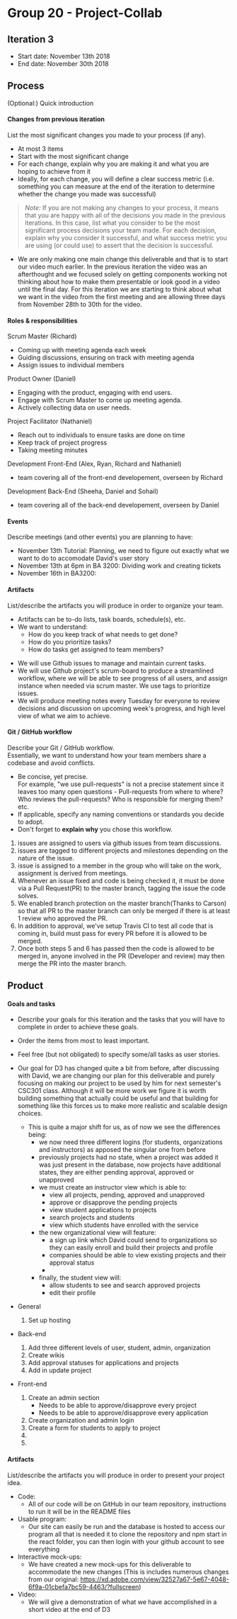 # Group 20 - Project-Collab

## Iteration 3

 * Start date: November 13th 2018
 * End date: November 30th 2018

## Process

(Optional:) Quick introduction

#### Changes from previous iteration

List the most significant changes you made to your process (if any).

 * At most 3 items
 * Start with the most significant change
 * For each change, explain why you are making it and what you are hoping to achieve from it
 * Ideally, for each change, you will define a clear success metric (i.e. something you can measure at the end of the iteration to determine whether the change you made was successful)

    
 > *Note:* If you are not making any changes to your process, it means that you are happy with all of the decisions you made in the previous iterations.
 > In this case, list what you consider to be the most significant process decisions your team made. For each decision, explain why you consider it successful, and what success metric you are using (or could use) to assert that the decision is successful.
 * We are only making one main change this deliverable and that is to start our video much earlier. In the previous iteration the video was an afterthought and we focused solely on getting components working not thinking about how to make them presentable or look good in a video until the final day. For this iteration we are starting to think about what we want in the video from the first meeting and are allowing three days from November 28th to 30th for the video.
#### Roles & responsibilities

Scrum Master (Richard)
- 	Coming up with meeting agenda each week
- 	Guiding discussions, ensuring on track with meeting agenda
- 	Assign issues to individual members

Product Owner (Daniel)
- 	Engaging with the product, engaging with end users.
- 	Engage with Scrum Master to come up meeting agenda.
- 	Actively collecting data on user needs.

Project Facilitator (Nathaniel)
- 	Reach out to individuals to ensure tasks are done on time
- 	Keep track of project progress
-   Taking meeting minutes

Development Front-End (Alex, Ryan, Richard and Nathaniel)
- 	team covering all of the front-end developement, overseen by Richard

Development Back-End (Sheeha, Daniel and Sohail)
- 	team covering all of the back-end developement, overseen by Daniel
#### Events

Describe meetings (and other events) you are planning to have:
 
 * November 13th Tutorial: Planning, we need to figure out exactly what we want to do to accomodate David's user story
 * November 13th at 6pm in BA 3200: Dividing work and creating tickets
 * November 16th in BA3200: 

#### Artifacts

List/describe the artifacts you will produce in order to organize your team.       

 * Artifacts can be to-do lists, task boards, schedule(s), etc.
 * We want to understand:
   * How do you keep track of what needs to get done?
   * How do you prioritize tasks?
   * How do tasks get assigned to team members?

 - We will use Github issues to manage and maintain current tasks.
 - We will use Github project's scrum-board to produce a streamlined workflow, where we will be able to see progress of all users, and assign instance when needed via scrum master. We use tags to prioritize issues.
 - We will produce meeting notes every Tuesday for everyone to review decisions and discussion on upcoming week's progress, and high level view of what we aim to achieve.


#### Git / GitHub workflow

Describe your Git / GitHub workflow.     
Essentially, we want to understand how your team members share a codebase and avoid conflicts.

 * Be concise, yet precise.      
For example, "we use pull-requests" is not a precise statement since it leaves too many open questions - Pull-requests from where to where? Who reviews the pull-requests? Who is responsible for merging them? etc.
 * If applicable, specify any naming conventions or standards you decide to adopt.
 * Don't forget to **explain why** you chose this workflow.

1. issues are assigned to users via github issues from team discussions.
2. issues are tagged to different projects and milestones depending on the nature of the issue.
3. issue is assigned to a member in the group who will take on the work, assignment is derived from meetings.
4. Whenever an issue fixed and code is being checked it, it must be done via a Pull Request(PR) to the master branch, tagging the issue the code solves.
5. We enabled branch protection on the master branch(Thanks to Carson) so that all PR to the master branch can only be merged if there is at least 1 review who approved the PR.
6. In addition to approval, we've setup Travis CI to test all code that is coming in, build must pass for every PR before it is allowed to be merged.
7. Once both steps 5 and 6 has passed then the code is allowed to be merged in, anyone involved in the PR (Developer and review) may then merge the PR into the master branch.


## Product

#### Goals and tasks

 * Describe your goals for this iteration and the tasks that you will have to complete in order to achieve these goals.
 * Order the items from most to least important.
 * Feel free (but not obligated) to specify some/all tasks as user stories.
 
 * Our goal for D3 has changed quite a bit from before, after discussing with David, we are changing our plan for this deliverable and purely focusing on making our project to be used by him for next semester's CSC301 class. Although it will be more work we figure it is worth building something that actually could be useful and that building for something like this forces us to make more realistic and scalable design choices.
    * This is quite a major shift for us, as of now we see the differences being: 
        * we now need three different logins (for students, organizations and instructors) as apposed the singular one from before
        * previously projects had no state, when a project was added it was just present in the database, now projects have additional states, they are either pending approval, approved or unapproved
        * we must create an instructor view which is able to:
            * view all projects, pending, approved and unapproved 
            * approve or disapprove the pending projects
            * view student applications to projects 
            * search projects and students
            * view which students have enrolled with the service
        * the new organizational view will feature:
            * a sign up link which David could send to organizations so they can easily enroll and build their projects and profile
            * companies should be able to view existing projects and their approval status
            * 
        * finally, the student view will: 
            * allow students to see and search approved projects    
            * edit their profile
        
  - General
     1) Set up hosting
 
   - Back-end
     1) Add three different levels of user, student, admin, organization 
     2) Create wikis
     3) Add approval statuses for applications and projects
     4) Add in update project
 
   - Front-end
     1) Create an admin section
        * Needs to be able to approve/disapprove every project
        * Needs to be able to approve/disapprove every application
     2) Create organization and admin login
     3) Create a form for students to apply to project
     4) 
     5)
 
 


#### Artifacts

List/describe the artifacts you will produce in order to present your project idea.

  - Code:
    - All of our code will be on GitHub in our team repository, instructions to run it will be in the README files
  - Usable program:
    - Our site can easily be run and the database is hosted to access our program all that is needed it to clone the repository and npm start in the react folder, you can then login with your github account to see everything 
  - Interactive mock-ups:
    - We have created a new mock-ups for this deliverable to accommodate the new changes 
    (This is includes numerous changes from our original: https://xd.adobe.com/view/32527a67-5e67-4048-6f9a-01cbefa7bc59-4463/?fullscreen)
  - Video:
    - We will give a demonstration of what we have accomplished in a short video at the end of D3